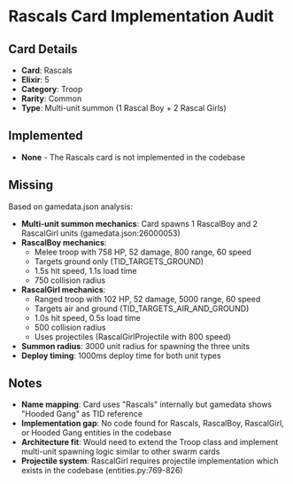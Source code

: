 # Rascals Card Implementation Audit

## Card Details
- **Card**: Rascals
- **Elixir**: 5
- **Category**: Troop
- **Rarity**: Common
- **Type**: Multi-unit summon (1 Rascal Boy + 2 Rascal Girls)

## Implemented
- **None** - The Rascals card is not implemented in the codebase

## Missing
Based on gamedata.json analysis:
- **Multi-unit summon mechanics**: Card spawns 1 RascalBoy and 2 RascalGirl units (gamedata.json:26000053)
- **RascalBoy mechanics**:
  - Melee troop with 758 HP, 52 damage, 800 range, 60 speed
  - Targets ground only (TID_TARGETS_GROUND)
  - 1.5s hit speed, 1.1s load time
  - 750 collision radius
- **RascalGirl mechanics**:
  - Ranged troop with 102 HP, 52 damage, 5000 range, 60 speed
  - Targets air and ground (TID_TARGETS_AIR_AND_GROUND)
  - 1.0s hit speed, 0.5s load time
  - 500 collision radius
  - Uses projectiles (RascalGirlProjectile with 800 speed)
- **Summon radius**: 3000 unit radius for spawning the three units
- **Deploy timing**: 1000ms deploy time for both unit types

## Notes
- **Name mapping**: Card uses "Rascals" internally but gamedata shows "Hooded Gang" as TID reference
- **Implementation gap**: No code found for Rascals, RascalBoy, RascalGirl, or Hooded Gang entities in the codebase
- **Architecture fit**: Would need to extend the Troop class and implement multi-unit spawning logic similar to other swarm cards
- **Projectile system**: RascalGirl requires projectile implementation which exists in the codebase (entities.py:769-826)